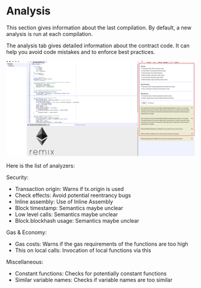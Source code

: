 Analysis
========

This section gives information about the last compilation. By default, a
new analysis is run at each compilation.

The analysis tab gives detailed information about the contract code. It
can help you avoid code mistakes and to enforce best practices.

![image](images/VIDE_analysistab.png)

Here is the list of analyzers:

Security:
-   Transaction origin: Warns if tx.origin is used
-   Check effects: Avoid potential reentrancy bugs
-   Inline assembly: Use of Inline Assembly
-   Block timestamp: Semantics maybe unclear
-   Low level calls: Semantics maybe unclear
-   Block.blockhash usage: Semantics maybe unclear


Gas & Economy:
-   Gas costs: Warns if the gas requirements of the functions
    are too high
-   This on local calls: Invocation of local functions via
    this

Miscellaneous:
-   Constant functions: Checks for potentially constant
    functions
-   Similar variable names: Checks if variable names are too
    similar
